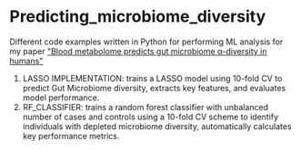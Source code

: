 # Predicting_microbiome_diversity
Different code examples written in Python for performing ML analysis for my paper ["Blood metabolome predicts gut microbiome α-diversity in humans"](https://www.nature.com/articles/s41587-019-0233-9)

1) LASSO IMPLEMENTATION: trains a LASSO model using 10-fold CV to predict Gut Microbiome diversity, extracts key features, and evaluates model performance.
2) RF_CLASSIFIER: trains a random forest classifier with unbalanced number of cases and controls using a 10-fold CV scheme to identify individuals with depleted microbiome diversity, automatically calculates key performance metrics.
